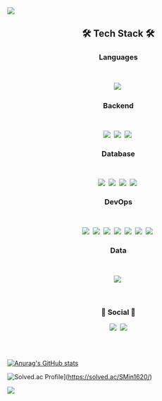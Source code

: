 <img src="https://capsule-render.vercel.app/api?type=waving&color=timeAuto&height=300&section=header&text=SMin1620 Github&fontSize=50" />

<h2 align="center">🛠 Tech Stack 🛠</h2>

<h3 align="center"><b>Languages</b></h3>
<br>
<p align="center">
<img src="https://img.shields.io/badge/python-3670A0?style=for-the-badge&logo=python&logoColor=ffdd54"></a>&nbsp
</p>

<h3 align="center"><b>Backend</b></h3>
<br>
<p align="center">
<img src="https://img.shields.io/badge/django-%23092E20.svg?style=for-the-badge&logo=django&logoColor=white"></a>&nbsp
<img src="https://img.shields.io/badge/DJANGO-REST-ff1709?style=for-the-badge&logo=django&logoColor=white&color=ff1709&labelColor=gray"></a>&nbsp
<img src="https://img.shields.io/badge/FastAPI-005571?style=for-the-badge&logo=fastapi"></a>&nbsp
</p>

<h3 align="center"><b>Database</b></h3>
<br>
<p align="center">
<img src="https://img.shields.io/badge/mysql-%2300f.svg?style=for-the-badge&logo=mysql&logoColor=white"></a>&nbsp
<img src="https://img.shields.io/badge/MariaDB-003545?style=for-the-badge&logo=mariadb&logoColor=white"></a>&nbsp
<img src="https://img.shields.io/badge/redis-%23DD0031.svg?style=for-the-badge&logo=redis&logoColor=white"></a>&nbsp
<img src="https://img.shields.io/badge/-ElasticSearch-005571?style=for-the-badge&logo=elasticsearch"></a>&nbsp
</p>

<h3 align="center"><b>DevOps</b></h3>
<br>
<p align="center">
<img src="https://img.shields.io/badge/docker-%230db7ed.svg?style=for-the-badge&logo=docker&logoColor=white"></a>&nbsp
<img src="https://img.shields.io/badge/Rabbitmq-FF6600?style=for-the-badge&logo=rabbitmq&logoColor=white"></a>&nbsp
<img src="https://img.shields.io/badge/nginx-%23009639.svg?style=for-the-badge&logo=nginx&logoColor=white"></a>&nbsp
<img src="https://img.shields.io/badge/gunicorn-%298729.svg?style=for-the-badge&logo=gunicorn&logoColor=white"></a>&nbsp
<img src="https://img.shields.io/badge/logstash-005571?style=for-the-badge&logo=Logstash&logoColor=white"></a>&nbsp
<img src="https://img.shields.io/badge/GoogleCloud-%234285F4.svg?style=for-the-badge&logo=google-cloud&logoColor=white"></a>&nbsp
<img src="https://img.shields.io/badge/AWS-%23FF9900.svg?style=for-the-badge&logo=amazon-aws&logoColor=white"></a>&nbsp
</p>


<h3 align="center"><b>Data</b></h3>
<br>
<p align="center">
<img src="https://img.shields.io/badge/Kibana-005571?style=for-the-badge&logo=Kibana&logoColor=white"></a>&nbsp
</p>

<br>

<h3 align="center"><b>💌 Social 💌 </b></h3>
<p align="center">
  <a href="https://smin1620.tistory.com/"><img src="https://img.shields.io/badge/Tech%20Blog-11B48A?style=flat-square&logo=Vimeo&logoColor=white&link=https://smin1620.tistory.com/"/></a>&nbsp
  <a href="dltmdals1620@gmail.com"><img src="https://img.shields.io/badge/Gmail-d14836?style=flat-square&logo=Gmail&logoColor=white&link=dltmdals1620@gmail.com"/></a>
</p>

<br>
<br>

[![Anurag's GitHub stats](https://github-readme-stats.vercel.app/api?username=SMin1620)](https://github.com/SMin1620/github-readme-stats)

![Solved.ac Profile](http://mazassumnida.wtf/api/v2/generate_badge?boj=ske1620)](https://solved.ac/SMin1620/)


<img src="https://capsule-render.vercel.app/api?type=waving&color=timeAuto&height=300&section=footer"/>
